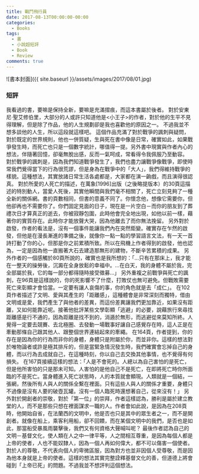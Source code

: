 ```yaml
---
title: 戰鬥飛行員
date: 2017-08-13T00:00:00-00:00
categories: 
  - Books
tags: 
  - 書
  - 小說超短評
  - Book
  - Review
comments: true
---
```


![書本封面]({{ site.baseurl }}/assets/images/2017/08/01.jpg)

### 短評

我看過的書，要嘛是保持全新，要嘛是充滿摺痕，而這本書屬於後者。
對於安東尼‧聖艾修伯里，大部分的人或許只知道他是<小王子>的作者，對於他的生平不見得理解，但是除了作品，他的人生規劃卻是我也喜歡他的原因之一。
不過我並不想多談他的人生，所以這段就這樣吧。
這個作品充滿了對於戰爭的諷刺與疑問，對於既定的世界規則，他也一併質疑，生與死在書中像是日常，確實如此，如果戰爭發生時，而死亡也只是一個數字統計，哪值得一提。另外書中現實與作者內心的想法，伴隨著回憶，卻毫無脫出感，反而一氣呵成，常看得令我佩服乃至動容。
對於戰爭的諷刺是，因為我們知道戰爭發生了，我們也盡力讓戰爭像戰爭，即使時常我們覺得當下的行為很荒謬，但是身為在戰爭中的「大人」，我們得維持戰爭的樣貌。這種想法，其實放諸日常生活各處都是，大家都在演一齣戲，而且演得很認真。
對於所愛的人死亡的描述，在萬象[1996]出版（之後略提版本）的30頁這描述的特別動人，當愛人死後，其實他瞬間與我們毫不相關了，死亡立刻見夠了一種全新的關係網。書的頁數相同，但書的意義不同了。你懷念他，想像它需要你，但他卻再也不需要你了。你們固定見面的日子，現在是一片空白－而你的朋友到了葬禮次日才算真正的逝去，你被寂靜包圍，此時他會完全地出現，如他以前一樣，藉著你的實質存在。此時你才能放聲大哭，因為他離去了而你無法挽留。
另外對於啟發，作者的看法是，沒有一個事件能讓我們內在突然鉅變。確實存在乍然的啟發，但他是在漫長漸進的準備之後，就像你一點一點的學習語言文法，有一天一首詩打動了你的心，但那是你之前累積所致。所以在飛機上作者得到的啟發，他也認為，一定是因為他一直搬著大石去建造那無形的建物，不斷辛苦累積的成果。
另外作者的一個感觸於80頁所說的，確實也是我所想的：「...只有在那床上，我才能在一整天的操勞後，沉澱在全身放鬆的幸福中。...在白天，我的身體不屬於我，完全部屬於我，它的每一部分都得隨時接受徵募...」
另外重複之前戰爭與死亡的諷刺，在96頁是這樣說的，你的死影響不了什麼，打敗仗也無可避免。但戰敗需要死亡來彰顯才會恰當。一定要有讓人哀傷的事，你的角色就是去「成仁」。
在102頁作者描述了文明、愛與其產生的「距離感」，這種體會是非常深刻而獨特，借由文明或是愛，我們產生了與他者的差異，而這份差異讓我們更加靠近，如果沒有距離，又如何能靠近呢。接著他批評某些文學彰顯「逃避」的必要，說藉旅行來尋找距離感是行不通的，因為距離是找不到的，消遁於無形，而逃避從來莫知所終。人覺得一定要去競賽、去北極圈、去發動一場戰事好讓自己感覺存在時，這人正是在牽動那條自己跟其他人、跟整個世界連結起來的牽繩。
在164頁，作者提到，你的存在是因為你的行為而非你的身體，身體只是附屬於你，而並非你。這樣的想法對於唯物論者或許是極其排斥的，但是當緊急情況發生時，我們確實會忘掉自己的身體，而以行為去成就自己，在這種時刻，你以自己去交換其他事情，也不覺得有何損失。
在167頁接續這樣的想法：「人是不會死的。人總以為自己害怕的是死亡，但是他所害怕的只是那未可知。人害怕的是他自己不是死亡，在即將死亡時你所面臨的不是死亡。當身體進入死亡狀態時，人的本質就會顯現。人類就是一個結，一張網，然後所有人與人的關係全繫在裡面。只有這些人與人的關係才重要，身體只不過像是沒有人要的破壺瓦罐。沒有一個人臨死時還想著自己，從來沒有！」
另外對於開創者的崇敬，對於「第一位」的崇拜，作者這樣認為，勝利是屬於建立教堂的人，而不是那些只想在裡面謀求一職的人。作者會如此說，是因為在208頁時，他開始自省，在法蘭西的文明中，他是否也只是其中的眾生者之一，而不是開創者。就像在船上，乘客利用船，卻不回饋，而在某個文明中的我們，是否也是如此，那當船受暴風雨襲擊後，我們又有何資格大聲喊叫呢？
最後作者認為自己的文明－基督文化，使人類在人之中一律平等，人之間相互尊重，是因為每個人都是上帝的使者，人也不能奴隸人，因為一個人再如何偉大，都不可以傷害一個使者。對於人的尊敬，不代表向個人的卑微區服，因為對方也並非因個人受尊敬，而是因為他本身就是上帝的使者。這樣的想法其實完整詮釋基督文化的善，但道德上將會碰到「上帝已死」的問題。不過我並不想評判這個想法。